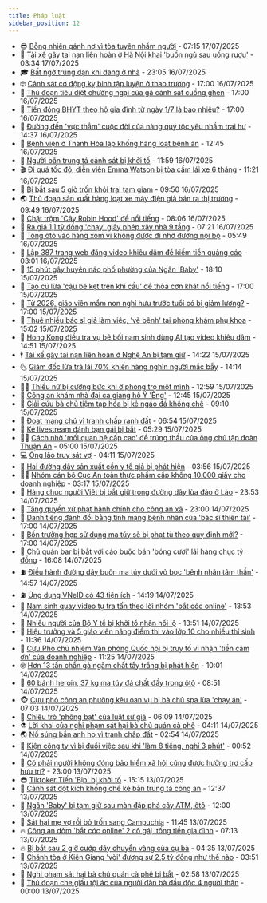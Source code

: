 ```yaml
---
title: Pháp luật
sidebar_position: 12
---
```


<!-- vnexpress-phap-luat:START -->
- 😎 [Bỗng nhiên gánh nợ vì tòa tuyên nhầm người](https://vnexpress.net/bong-nhien-ganh-no-vi-toa-tuyen-nham-nguoi-4915453.html) - 07:15 17/07/2025
- 🥰 [Tài xế gây tai nạn liên hoàn ở Hà Nội khai &#39;buồn ngủ sau uống rượu&#39;](https://vnexpress.net/tai-xe-khai-buon-ngu-sau-uong-ruou-nen-gay-tai-nan-lien-hoan-o-ha-noi-4915380.html) - 03:34 17/07/2025
- 🎓 [Bất ngờ trúng đạn khi đang ở nhà](https://vnexpress.net/bat-ngo-trung-dan-khi-dang-o-nha-4915246.html) - 23:05 16/07/2025
- 🤓 [Cảnh sát cơ động kỵ binh tập luyện ở thao trường](https://vnexpress.net/canh-sat-co-dong-ky-binh-tap-luyen-o-thao-truong-4914170.html) - 17:00 16/07/2025
- 🎊 [Thủ đoạn tiêu diệt chướng ngại của gã cảnh sát cuồng ghen](https://vnexpress.net/thu-doan-tieu-diet-chuong-ngai-cua-ga-canh-sat-cuong-ghen-4915192.html) - 17:00 16/07/2025
- 🙉 [Tiền đóng BHYT theo hộ gia đình từ ngày 1/7 là bao nhiêu?](https://vnexpress.net/so-tien-dong-bhyt-theo-ho-gia-dinh-tu-ngay-1-7-la-bao-nhieu-4915180.html) - 17:00 16/07/2025
- 🤡 [Đường đến &#39;vực thẳm&#39; cuộc đời của nàng quý tộc yêu nhầm trai hư](https://vnexpress.net/duong-den-vuc-tham-cuoc-doi-cua-nang-quy-toc-yeu-nham-trai-hu-4914500.html) - 14:37 16/07/2025
- 🗽 [Bệnh viện ở Thanh Hóa lập khống hàng loạt bệnh án](https://vnexpress.net/benh-vien-o-thanh-hoa-lap-khong-hang-loat-benh-an-4915195.html) - 12:45 16/07/2025
- 🌋 [Người bắn trung tá cảnh sát bị khởi tố](https://vnexpress.net/nguoi-ban-trung-ta-canh-sat-bi-khoi-to-4915190.html) - 11:59 16/07/2025
- 🎬 [Đi quá tốc độ, diễn viên Emma Watson bị tòa cấm lái xe 6 tháng](https://vnexpress.net/di-qua-toc-do-dien-vien-emma-watson-bi-toa-cam-lai-xe-6-thang-4915182.html) - 11:21 16/07/2025
- 💯 [Bị bắt sau 5 giờ trốn khỏi trại tạm giam](https://vnexpress.net/bi-bat-sau-5-gio-tron-chay-khoi-trai-tam-giam-4915116.html) - 09:50 16/07/2025
- 🌏 [Thủ đoạn sản xuất hàng loạt xe máy điện giả bán ra thị trường](https://video.vnexpress.net/thu-doan-san-xuat-hang-loat-xe-may-dien-gia-ban-ra-thi-truong-4914928.html) - 09:49 16/07/2025
- 🌊 [Chặt trộm &#39;Cây Robin Hood&#39; để nổi tiếng](https://vnexpress.net/linh-4-nam-tu-vi-chat-trom-cay-bieu-tuong-cua-nuoc-anh-4914958.html) - 08:06 16/07/2025
- 💂 [Ra giá 1,1 tỷ đồng &#39;chạy&#39; giấy phép xây nhà 9 tầng](https://vnexpress.net/ra-gia-1-1-ty-dong-chay-giay-phep-xay-nha-9-tang-4914977.html) - 07:21 16/07/2025
- 🎡 [Tông ôtô vào hàng xóm vì không được đi nhờ đường nội bộ](https://vnexpress.net/tong-oto-vao-hang-xom-vi-khong-duoc-di-nho-duong-noi-bo-4914949.html) - 05:49 16/07/2025
- 🫶 [Lập 387 trang web đăng video khiêu dâm để kiếm tiền quảng cáo](https://vnexpress.net/lap-387-trang-web-dang-video-khieu-dam-de-kiem-tien-quang-cao-4914887.html) - 03:01 16/07/2025
- 🐲 [15 phút gây huyên náo phố phường của Ngân &#39;Baby&#39;](https://vnexpress.net/15-phut-gay-huyen-nao-pho-phuong-cua-ngan-baby-4914762.html) - 18:10 15/07/2025
- 🚀 [Tạo cú lừa &#39;cậu bé kẹt trên khí cầu&#39; để thỏa cơn khát nổi tiếng](https://vnexpress.net/cu-lua-cau-be-ket-tren-khi-cau-de-thoa-con-khat-noi-tieng-cua-bo-me-4914697.html) - 17:00 15/07/2025
- 🎊 [Từ 2026, giáo viên mầm non nghỉ hưu trước tuổi có bị giảm lương?](https://vnexpress.net/tu-2026-giao-vien-mam-non-nghi-huu-truoc-tuoi-co-bi-giam-luong-khong-4914228.html) - 17:00 15/07/2025
- 🤗 [Thuê nhiều bác sĩ giả làm việc, &#39;vẽ bệnh&#39; tại phòng khám phụ khoa](https://vnexpress.net/thue-nhieu-bac-si-gia-lam-viec-ve-benh-tai-phong-kham-phu-khoa-4914738.html) - 15:02 15/07/2025
- 🗽 [Hong Kong điều tra vụ bê bối nam sinh dùng AI tạo video khiêu dâm](https://vnexpress.net/hong-kong-dieu-tra-vu-be-boi-nam-sinh-dung-ai-tao-video-khieu-dam-4914731.html) - 14:51 15/07/2025
- 🕴 [Tài xế gây tai nạn liên hoàn ở Nghệ An bị tạm giữ](https://vnexpress.net/tai-xe-gay-tai-nan-lien-hoan-o-nghe-an-bi-tam-giu-4914728.html) - 14:22 15/07/2025
- 🌜 [Giám đốc lừa trả lãi 70% khiến hàng nghìn người mắc bẫy](https://vnexpress.net/giam-doc-lua-tra-lai-70-khien-hang-nghin-nguoi-mac-bay-4914718.html) - 14:14 15/07/2025
- 🧑‍🏫 [Thiếu nữ bị cưỡng bức khi ở phòng trọ một mình](https://vnexpress.net/thieu-nu-bi-cuong-buc-khi-o-phong-tro-mot-minh-4914717.html) - 12:59 15/07/2025
- 🦩 [Công an khám nhà đại ca giang hồ Ý &#39;Ẻng&#39;](https://vnexpress.net/cong-an-kham-nha-dai-ca-giang-ho-y-eng-4914713.html) - 12:45 15/07/2025
- 💼 [Giải cứu bà chủ tiệm tạp hóa bị kẻ ngáo đá khống chế](https://vnexpress.net/giai-cuu-ba-chu-tiem-tap-hoa-bi-ke-ngao-da-khong-che-4914623.html) - 09:10 15/07/2025
- 💫 [Đoạt mạng chú vì tranh chấp ranh đất](https://vnexpress.net/doat-mang-chu-vi-tranh-chap-ranh-dat-4914485.html) - 06:54 15/07/2025
- 🦅 [Kẻ livestream đánh bạn gái bị bắt](https://vnexpress.net/ke-livestream-danh-ban-gai-bi-bat-4914480.html) - 05:29 15/07/2025
- 🧑‍💻 [Cách nhờ &#39;mối quan hệ cấp cao&#39; để trúng thầu của ông chủ tập đoàn Thuận An](https://vnexpress.net/cach-nho-moi-quan-he-cap-cao-de-trung-thau-cua-ong-chu-tap-doan-thuan-an-4914411.html) - 05:00 15/07/2025
- 💻 [Ông lão truy sát vợ](https://vnexpress.net/ong-lao-truy-sat-vo-4914442.html) - 04:11 15/07/2025
- 🤠 [Hai đường dây sản xuất cồn y tế giả bị phát hiện](https://vnexpress.net/hai-duong-day-san-xuat-con-y-te-gia-bi-phat-hien-4914385.html) - 03:56 15/07/2025
- 🧑‍🏫 [Nhóm cán bộ Cục An toàn thực phẩm cấp khống 10.000 giấy cho doanh nghiệp](https://vnexpress.net/nhom-can-bo-cuc-an-toan-thuc-pham-cap-khong-10-000-giay-cho-doanh-nghiep-4914303.html) - 03:17 15/07/2025
- 🌈 [Hàng chục người Việt bị bắt giữ trong đường dây lừa đảo ở Lào](https://video.vnexpress.net/hang-chuc-nguoi-viet-bi-bat-giu-trong-duong-day-lua-dao-o-lao-4914256.html) - 23:53 14/07/2025
- 🌮 [Tăng quyền xử phạt hành chính cho công an xã](https://vnexpress.net/tang-quyen-xu-phat-hanh-chinh-cho-cong-an-xa-4914041.html) - 23:00 14/07/2025
- 🐲 [Danh tiếng đánh đổi bằng tính mạng bệnh nhân của &#39;bác sĩ thiên tài&#39;](https://vnexpress.net/danh-tieng-danh-doi-bang-tinh-mang-benh-nhan-cua-bac-si-thien-tai-4914221.html) - 17:00 14/07/2025
- 🧰 [Bốn trường hợp sử dụng ma túy sẽ bị phạt tù theo quy định mới?](https://vnexpress.net/tu-1-7-bon-truong-hop-su-dung-ma-tuy-se-bi-phat-tu-4910041.html) - 17:00 14/07/2025
- 💄 [Chủ quán bar bị bắt với cáo buộc bán &#39;bóng cười&#39; lãi hàng chục tỷ đồng](https://vnexpress.net/chu-quan-bar-bi-bat-voi-cao-buoc-ban-bong-cuoi-lai-hang-chuc-ty-dong-4914275.html) - 16:08 14/07/2025
- ⛽️ [Điều hành đường dây buôn ma túy dưới vỏ bọc &#39;bệnh nhân tâm thần&#39;](https://vnexpress.net/dieu-hanh-duong-day-buon-ma-tuy-duoi-vo-boc-benh-nhan-tam-than-4914265.html) - 14:57 14/07/2025
- ⛽️ [Ứng dụng VNeID có 43 tiện ích](https://vnexpress.net/ung-dung-vneid-co-43-tien-ich-4914259.html) - 14:19 14/07/2025
- 💂 [Nam sinh quay video tự tra tấn theo lời nhóm &#39;bắt cóc online&#39;](https://vnexpress.net/nam-sinh-quay-video-tu-tra-tan-theo-loi-nhom-bat-coc-online-4914238.html) - 13:53 14/07/2025
- 🤔 [Nhiều người của Bộ Y tế bị khởi tố nhận hối lộ](https://vnexpress.net/nhieu-nguoi-cua-bo-y-te-bi-khoi-to-toi-nhan-hoi-lo-4914253.html) - 13:51 14/07/2025
- 🧐 [Hiệu trưởng và 5 giáo viên nâng điểm thi vào lớp 10 cho nhiều thí sinh](https://vnexpress.net/hieu-truong-va-5-giao-vien-sua-diem-thi-lop-10-4914220.html) - 11:36 14/07/2025
- 🎃 [Cựu Phó chủ nhiệm Văn phòng Quốc hội bị truy tố vì nhận &#39;tiền cảm ơn&#39; của doanh nghiệp](https://vnexpress.net/cuu-pho-chu-nhiem-van-phong-quoc-hoi-bi-truy-to-vi-nhan-tien-cam-on-cua-doanh-nghiep-4914229.html) - 11:25 14/07/2025
- 🤓 [Hơn 13 tấn chân gà ngâm chất tẩy trắng bị phát hiện](https://vnexpress.net/13-tan-chan-ga-ngam-chat-tay-trang-bi-phat-hien-4914194.html) - 10:01 14/07/2025
- 💃 [60 bánh heroin, 37 kg ma túy đá chất đầy trong ôtô](https://vnexpress.net/60-banh-heroin-37-kg-ma-tuy-da-chat-trong-oto-4914132.html) - 08:51 14/07/2025
- 🐵 [Cựu phó công an phường kêu oan vụ bị bà chủ spa lừa &#39;chạy án&#39;](https://vnexpress.net/cuu-pho-cong-an-phuong-keu-oan-vu-bi-ba-chu-spa-lua-chay-an-4913992.html) - 07:03 14/07/2025
- 🤖 [Chiêu trò &#39;phông bạt&#39; của luật sư giả](https://vnexpress.net/chieu-tro-phong-bat-cua-nu-luat-su-gia-mao-lua-tien-than-chu-4913991.html) - 06:09 14/07/2025
- ⚗️ [Lời khai của nghi phạm sát hại bà chủ quán cà phê](https://vnexpress.net/loi-khai-cua-nghi-pham-sat-hai-ba-chu-quan-ca-phe-4913930.html) - 04:11 14/07/2025
- 🌏 [Nổ súng bắn anh họ vì tranh chấp đất](https://vnexpress.net/no-sung-ban-anh-ho-vi-tranh-chap-dat-4913860.html) - 02:54 14/07/2025
- 🦆 [Kiện công ty vì bị đuổi việc sau khi &#39;làm 8 tiếng, nghỉ 3 phút&#39;](https://vnexpress.net/kien-cong-ty-vi-bi-duoi-viec-sau-khi-lam-8-tieng-nghi-3-phut-4913749.html) - 00:52 14/07/2025
- 🐎 [Có phải người không đóng bảo hiểm xã hội cũng được hưởng trợ cấp hưu trí?](https://vnexpress.net/thu-tuc-de-duoc-huong-tro-cap-huu-tri-xa-hoi-tu-thang-7-2025-4913388.html) - 23:00 13/07/2025
- 😎 [Tiktoker Tiến &#39;Bịp&#39; bị khởi tố](https://vnexpress.net/tiktoker-tien-bip-bi-khoi-to-4913729.html) - 15:15 13/07/2025
- 💪 [Cảnh sát đột kích khống chế kẻ bắn trung tá công an](https://vnexpress.net/canh-sat-dot-kich-khong-che-ke-ban-trung-ta-cong-an-4913709.html) - 12:37 13/07/2025
- 🤡 [Ngân &#39;Baby&#39; bị tạm giữ sau màn đập phá cây ATM, ôtô](https://vnexpress.net/ngan-baby-bi-tam-giu-sau-man-dap-pha-cay-atm-oto-4913708.html) - 12:00 13/07/2025
- 🌁 [Sát hại mẹ vợ rồi bỏ trốn sang Campuchia](https://vnexpress.net/sat-hai-me-vo-roi-bo-tron-sang-campuchia-4913665.html) - 11:45 13/07/2025
- 🔥 [Công an dỏm &#39;bắt cóc online&#39; 2 cô gái, tống tiền gia đình](https://vnexpress.net/cong-an-dom-bat-coc-online-2-co-gai-tong-tien-gia-dinh-4913649.html) - 07:13 13/07/2025
- 🔥 [Bị bắt sau 2 giờ cướp dây chuyền vàng của cụ bà](https://vnexpress.net/bi-bat-sau-2-gio-cuop-day-chuyen-vang-cua-cu-ba-4913604.html) - 04:35 13/07/2025
- 👺 [Chánh tòa ở Kiên Giang &#39;vòi&#39; đương sự 2,5 tỷ đồng như thế nào](https://vnexpress.net/chanh-toa-o-kien-giang-voi-duong-su-2-5-ty-dong-nhu-the-nao-4913588.html) - 03:51 13/07/2025
- 🎊 [Nghi phạm sát hại bà chủ quán cà phê bị bắt](https://vnexpress.net/nghi-pham-sat-hai-ba-chu-quan-ca-phe-bi-bat-4913582.html) - 02:58 13/07/2025
- 🎊 [Thủ đoạn che giấu tội ác của người đàn bà đầu độc 4 người thân](https://vnexpress.net/thu-doan-che-giau-toi-ac-cua-nguoi-dan-ba-dau-doc-4-nguoi-than-4913437.html) - 00:00 13/07/2025<!-- vnexpress-phap-luat:END -->
